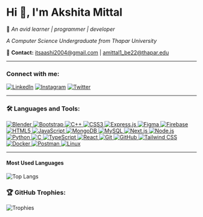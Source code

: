 # Hi 👋, I'm Akshita Mittal

🌱 _An avid learner | programmer | developer_

_A Computer Science Undergraduate from Thapar University_

📧 **Contact:** [itsaashi2004@gmail.com](mailto:itsaashi2004@gmail.com) | [amittal1_be22@thapar.edu](mailto:amittal1_be22@thapar.edu)

---

### Connect with me:
[![LinkedIn](https://img.shields.io/badge/LinkedIn-blue?style=for-the-badge&logo=linkedin)](https://www.linkedin.com)
[![Instagram](https://img.shields.io/badge/Instagram-E4405F?style=for-the-badge&logo=instagram&logoColor=white)](https://www.instagram.com)
[![Twitter](https://img.shields.io/badge/Twitter-1DA1F2?style=for-the-badge&logo=twitter&logoColor=white)](https://www.twitter.com)

---

### 🛠 Languages and Tools:

<p align="left"> 
    <a href="https://www.blender.org/" target="_blank"> 
        <img src="https://img.icons8.com/color/48/000000/blender-3d.png" alt="Blender" /> 
    </a> 
    <a href="https://getbootstrap.com" target="_blank"> 
        <img src="https://img.icons8.com/color/48/000000/bootstrap.png" alt="Bootstrap" /> 
    </a> 
    <a href="https://isocpp.org/" target="_blank"> 
        <img src="https://img.icons8.com/color/48/000000/c-plus-plus-logo.png" alt="C++" /> 
    </a> 
    <a href="https://developer.mozilla.org/en-US/docs/Web/CSS" target="_blank"> 
        <img src="https://img.icons8.com/color/48/000000/css3.png" alt="CSS3" /> 
    </a> 
    <a href="https://expressjs.com" target="_blank"> 
        <img src="https://img.icons8.com/color/48/000000/express.png" alt="Express.js" /> 
    </a> 
    <a href="https://www.figma.com/" target="_blank"> 
        <img src="https://img.icons8.com/color/48/000000/figma.png" alt="Figma" /> 
    </a> 
    <a href="https://firebase.google.com/" target="_blank"> 
        <img src="https://img.icons8.com/color/48/000000/firebase.png" alt="Firebase" /> 
    </a> 
    <a href="https://developer.mozilla.org/en-US/docs/Web/HTML" target="_blank"> 
        <img src="https://img.icons8.com/color/48/000000/html-5.png" alt="HTML5" /> 
    </a> 
    <a href="https://www.javascript.com/" target="_blank"> 
        <img src="https://img.icons8.com/color/48/000000/javascript.png" alt="JavaScript" /> 
    </a> 
    <a href="https://www.mongodb.com/" target="_blank"> 
        <img src="https://img.icons8.com/color/48/000000/mongodb.png" alt="MongoDB" /> 
    </a> 
    <a href="https://www.mysql.com/" target="_blank"> 
        <img src="https://img.icons8.com/color/48/000000/mysql-logo.png" alt="MySQL" /> 
    </a> 
    <a href="https://nextjs.org/" target="_blank"> 
        <img src="https://img.icons8.com/color/48/000000/nextjs.png" alt="Next.js" /> 
    </a> 
    <a href="https://nodejs.org" target="_blank"> 
        <img src="https://img.icons8.com/color/48/000000/nodejs.png" alt="Node.js" /> 
    </a> 
    <a href="https://www.python.org" target="_blank"> 
        <img src="https://img.icons8.com/color/48/000000/python.png" alt="Python" /> 
    </a> 
    <a href="https://www.cprogramming.com/" target="_blank"> 
        <img src="https://img.icons8.com/color/48/000000/c-programming.png" alt="C" /> 
    </a> 
    <a href="https://www.typescriptlang.org/" target="_blank"> 
        <img src="https://img.icons8.com/color/48/000000/typescript.png" alt="TypeScript" /> 
    </a> 
    <a href="https://reactjs.org/" target="_blank"> 
        <img src="https://img.icons8.com/color/48/000000/react-native.png" alt="React" /> 
    </a> 
    <a href="https://git-scm.com/" target="_blank"> 
        <img src="https://img.icons8.com/color/48/000000/git.png" alt="Git" /> 
    </a> 
    <a href="https://github.com/" target="_blank"> 
        <img src="https://img.icons8.com/ios-glyphs/48/000000/github.png" alt="GitHub" /> 
    </a> 
    <a href="https://tailwindcss.com/" target="_blank"> 
        <img src="https://img.icons8.com/color/48/000000/tailwindcss.png" alt="Tailwind CSS" /> 
    </a> 
    <a href="https://www.docker.com/" target="_blank"> 
        <img src="https://img.icons8.com/color/48/000000/docker.png" alt="Docker" /> 
    </a> 
    <a href="https://www.postman.com/" target="_blank"> 
        <img src="https://img.icons8.com/dusk/48/000000/postman-api.png" alt="Postman" /> 
    </a> 
    <a href="https://www.linux.org/" target="_blank"> 
        <img src="https://img.icons8.com/color/48/000000/linux.png" alt="Linux" /> 
    </a> 
</p>




---

#### Most Used Languages
![Top Langs](https://github-readme-stats.vercel.app/api/top-langs/?username=Akshi147&layout=compact&theme=radical)

### 🏆 GitHub Trophies:
![Trophies](https://github-profile-trophy.vercel.app/?username=akshi147&theme=radical)
